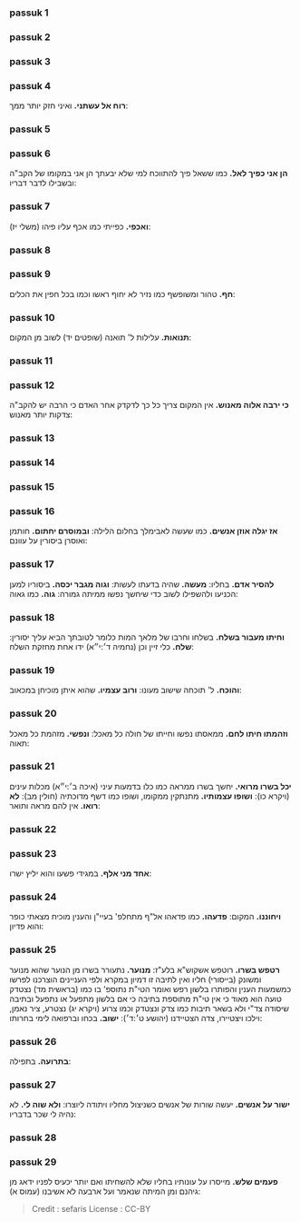 
### passuk 1

### passuk 2

### passuk 3

### passuk 4
<b>רוח אל עשתני.</b> ואיני חזק יותר ממך:

### passuk 5

### passuk 6
<b>הן אני כפיך לאל.</b> כמו ששאל פיך להתווכח למי שלא יבעתך הן אני במקומו של הקב"ה ובשבילו לדבר דבריו:

### passuk 7
<b>ואכפי.</b> כפייתי כמו אכף עליו פיהו (משלי יז):

### passuk 8

### passuk 9
<b>חף.</b> טהור ומשופשף כמו נזיר לא יחוף ראשו וכמו בכל חפין את הכלים:

### passuk 10
<b>תנואות.</b> עלילות ל' תואנה (שופטים יד) לשוב מן המקום:

### passuk 11

### passuk 12
<b>כי ירבה אלוה מאנוש.</b> אין המקום צריך כל כך לדקדק אחר האדם כי הרבה יש להקב"ה צדקות יותר מאנוש:

### passuk 13

### passuk 14

### passuk 15

### passuk 16
<b>אז יגלה אוזן אנשים.</b> כמו שעשה לאבימלך בחלום הלילה:
<b>ובמוסרם יחתום.</b> חותמן ואוסרן ביסורין על עוונם:

### passuk 17
<b>להסיר אדם.</b> בחליו:
<b>מעשה.</b> שהיה בדעתו לעשות:
<b>וגוה מגבר יכסה.</b> ביסוריו למען הכניעו ולהשפילו לשוב כדי שיחשך נפשו ממיתה גמורה:
<b>גוה.</b> כמו גאוה:

### passuk 18
<b>וחיתו מעבור בשלח.</b> בשלחו וחרבו של מלאך המות כלומר לטובתך הביא עליך יסורין:
<b>שלח.</b> כלי זיין וכן (נחמיה ד׳:י״א) ידו אחת מחזקת השלח:

### passuk 19
<b>והוכח.</b> ל' תוכחה שישוב מעונו:
<b>ורוב עצמיו.</b> שהוא איתן מוכיחן במכאוב:

### passuk 20
<b>וזהמתו חיתו לחם.</b> ממאסתו נפשו וחייתו של חולה כל מאכל:
<b>ונפשי.</b> מזהמת כל מאכל תאוה:

### passuk 21
<b>יכל בשרו מרואי.</b> יחשך בשרו ממראה כמו כלו בדמעות עיני (איכה ב׳:י״א) מכלות עינים (ויקרא כו):
<b>ושופו עצמותיו.</b> מתנתקין ממקומו, ושופו כמו דשף מדוכתיה (חולין מב):
<b>לא רואו.</b> אין להם מראה ותואר:

### passuk 22

### passuk 23
<b>אחד מני אלף.</b> במגידי פשעו והוא יליץ ישרו:

### passuk 24
<b>ויחוננו.</b> המקום:
<b>פדעהו.</b> כמו פדאהו אל"ף מתחלפ' בעיי"ן והענין מוכיח מצאתי כופר והוא פדיון:

### passuk 25
<b>רטפש בשרו.</b> רוטפש אשקוש"א בלע"ז:
<b>מנוער.</b> נתעורר בשרו מן הנוער שהוא מנוער ומשונק (בייסורי) חליו ואין לתיבה זו דמיון במקרא ולפי העניינים הוצרכנו לפרשו כמשמעות הענין והפותרו בלשון רפש ואומר הטי"ת נתוספ' בו כמו (בראשית מד) נצטדק טועה הוא מאוד כי אין טי"ת מתוספת בתיבה כי אם בלשון מתפעל או נתפעל ובתיבה שיסודה צד"י ולא בשאר תיבות כמו צדק ונצטדק וכמו צרוע (ויקרא יג) נצטרע, ציר נאמן, וילכו ויצטיירו, צדה הצטיידנו (יהושע ט׳:ד׳):
<b>ישוב.</b> בכחו וברפואה לימי בחרותו:

### passuk 26
<b>בתרועה.</b> בתפילה:

### passuk 27
<b>ישור על אנשים.</b> יעשה שורות של אנשים כשניצול מחליו ויתודה ליוצרו:
<b>ולא שוה לי.</b> לא נהיה לי שכר בדבריו:

### passuk 28

### passuk 29
<b>פעמים שלש.</b> מייסרו על עונותיו בחליו שלא להשחיתו ואם יותר יכעיס לפניו ידאג מן גיהנם ומן המיתה שנאמר ועל ארבעה לא אשיבנו (עמוס א):

>Credit : sefaris
>License : CC-BY